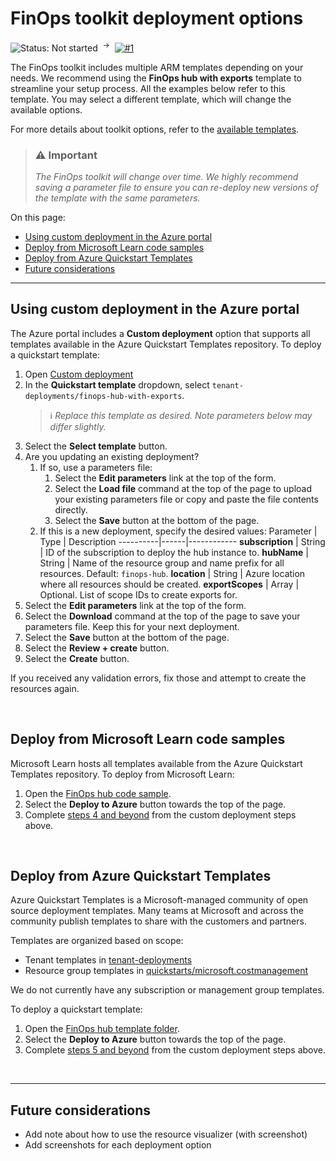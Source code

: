 # FinOps toolkit deployment options

![Status: Not started](https://img.shields.io/badge/status-not%20started-red) &nbsp;<sup>→</sup>&nbsp;
[![#1](https://img.shields.io/github/issues/detail/state/microsoft/cloud-hubs/1)](https://github.com/microsoft/cloud-hubs/issues/1)

The FinOps toolkit includes multiple ARM templates depending on your needs. We recommend using the **FinOps hub with exports** template to streamline your setup process. All the examples below refer to this template. You may select a different template, which will change the available options.

For more details about toolkit options, refer to the [available templates](../templates).

> ### ⚠️ Important
>
> _The FinOps toolkit will change over time. We highly recommend saving a parameter file to ensure you can re-deploy new versions of the template with the same parameters._

On this page:

- [Using custom deployment in the Azure portal](#using-custom-deployment-in-the-azure-portal)
- [Deploy from Microsoft Learn code samples](#deploy-from-microsoft-learn-code-samples)
- [Deploy from Azure Quickstart Templates](#deploy-from-azure-quickstart-templates)
- [Future considerations](#future-considerations)

---

## Using custom deployment in the Azure portal

The Azure portal includes a **Custom deployment** option that supports all templates available in the Azure Quickstart Templates repository. To deploy a quickstart template:

1. Open [Custom deployment](https://portal.azure.com/#create/Microsoft.Template)
2. In the **Quickstart template** dropdown, select `tenant-deployments/finops-hub-with-exports`.
   > ℹ️ _Replace this template as desired. Note parameters below may differ slightly._
3. Select the **Select template** button.
4. <a name="edit-params"></a>Are you updating an existing deployment?
   1. If so, use a parameters file:
      1. Select the **Edit parameters** link at the top of the form.
      2. Select the **Load file** command at the top of the page to upload your existing parameters file or copy and paste the file contents directly.
      3. Select the **Save** button at the bottom of the page.
   2. If this is a new deployment, specify the desired values:
      Parameter | Type | Description
      ----------|------|------------
      **subscription** | String | ID of the subscription to deploy the hub instance to.
      **hubName** | String | Name of the resource group and name prefix for all resources. Default: `finops-hub`.
      **location** | String | Azure location where all resources should be created.
      **exportScopes** | Array | Optional. List of scope IDs to create exports for.
5. Select the **Edit parameters** link at the top of the form.
6. Select the **Download** command at the top of the page to save your parameters file. Keep this for your next deployment.
7. Select the **Save** button at the bottom of the page.
8. Select the **Review + create** button.
9. Select the **Create** button.

If you received any validation errors, fix those and attempt to create the resources again.

<br>

## Deploy from Microsoft Learn code samples

Microsoft Learn hosts all templates available from the Azure Quickstart Templates repository. To deploy from Microsoft Learn:

1. Open the [FinOps hub code sample](https://learn.microsoft.com/en-us/samples/azure/azure-quickstart-templates/finops-hub-with-exports).
2. Select the **Deploy to Azure** button towards the top of the page.
3. Complete [steps 4 and beyond](#edit-params) from the custom deployment steps above.

<br>

## Deploy from Azure Quickstart Templates

Azure Quickstart Templates is a Microsoft-managed community of open source deployment templates. Many teams at Microsoft and across the community publish templates to share with the customers and partners.

Templates are organized based on scope:

- Tenant templates in [tenant-deployments](https://github.com/Azure/azure-quickstart-templates/tree/master/tenant-deployments)
- Resource group templates in [quickstarts/microsoft.costmanagement](https://github.com/Azure/azure-quickstart-templates/tree/master/quickstarts/microsoft.costmanagement)

We do not currently have any subscription or management group templates.

To deploy a quickstart template:

1. Open the [FinOps hub template folder](https://github.com/Azure/azure-quickstart-templates/tree/master/quickstarts/microsoft.costmanagement/finops-hub-with-exports).
2. Select the **Deploy to Azure** button towards the top of the page.
3. Complete [steps 5 and beyond](#edit-params) from the custom deployment steps above.

<br>

---

## Future considerations

- Add note about how to use the resource visualizer (with screenshot)
- Add screenshots for each deployment option
